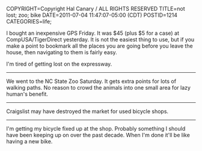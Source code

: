 COPYRIGHT=Copyright Hal Canary / ALL RIGHTS RESERVED
TITLE=not lost; zoo; bike
DATE=2011-07-04 11:47:07-05:00 (CDT)
POSTID=1214
CATEGORIES=life;

I bought an inexpensive GPS Friday. It was $45 (plus $5 for a case) at CompUSA/TigerDirect yesterday. It is not the easiest thing to use, but if you make a point to bookmark all the places you are going before you leave the house, then navigating to them is fairly easy.

I'm tired of getting lost on the expressway.

* * *

We went to the NC State Zoo Saturday. It gets extra points for lots of walking paths. No reason to crowd the animals into one small area for lazy human's benefit.

* * *

Craigslist may have destroyed the market for used bicycle shops.

* * *

I'm getting my bicycle fixed up at the shop. Probably something I should have been keeping up on over the past decade. When I'm done it'll be like having a new bike.

